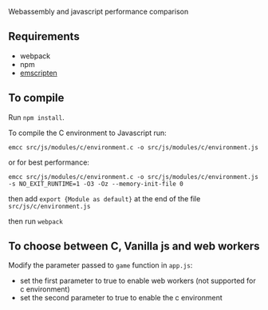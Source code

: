 Webassembly and javascript performance comparison

## Requirements
- webpack
- npm
- [emscripten](https://github.com/kripken/emscripten)

## To compile

Run ```npm install```.

To compile the C environment to Javascript run: 

```emcc src/js/modules/c/environment.c -o src/js/modules/c/environment.js```

or for best performance:

```emcc src/js/modules/c/environment.c -o src/js/modules/c/environment.js -s NO_EXIT_RUNTIME=1 -O3 -Oz --memory-init-file 0```

then add ```export {Module as default}``` at the end of the file  ```src/js/c/environment.js```

then run ```webpack```

## To choose between C, Vanilla js and web workers

Modify the parameter passed to ```game``` function in ```app.js```:
- set the first parameter to true to enable web workers (not supported for c environment)
- set the second parameter to true to enable the c environment